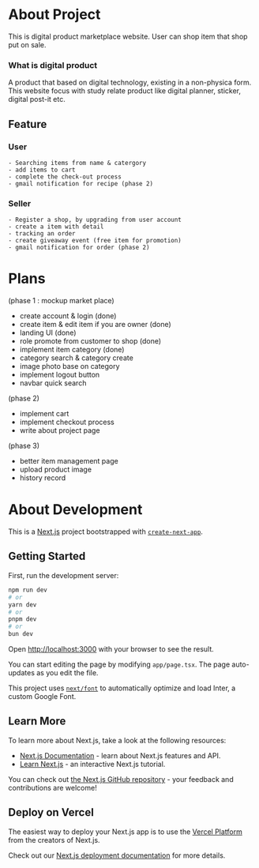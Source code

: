 # About Project

This is digital product marketplace website. User can shop item that shop put on sale.

### What is digital product

A product that based on digital technology, existing in a non-physica form. This website focus with study relate product like digital planner, sticker, digital post-it etc.

## **Feature**

### User

    - Searching items from name & catergory
    - add items to cart
    - complete the check-out process
    - gmail notification for recipe (phase 2)

### Seller

    - Register a shop, by upgrading from user account
    - create a item with detail
    - tracking an order
    - create giveaway event (free item for promotion)
    - gmail notification for order (phase 2)

# Plans

(phase 1 : mockup market place)

- create account & login (done)
- create item & edit item if you are owner (done)
- landing UI (done)
- role promote from customer to shop (done)
- implement item category (done)
- category search & category create
- image photo base on category
- implement logout button
- navbar quick search

(phase 2)

- implement cart
- implement checkout process
- write about project page

(phase 3)

- better item management page
- upload product image
- history record

# About Development

This is a [Next.js](https://nextjs.org/) project bootstrapped with [`create-next-app`](https://github.com/vercel/next.js/tree/canary/packages/create-next-app).

## Getting Started

First, run the development server:

```bash
npm run dev
# or
yarn dev
# or
pnpm dev
# or
bun dev
```

Open [http://localhost:3000](http://localhost:3000) with your browser to see the result.

You can start editing the page by modifying `app/page.tsx`. The page auto-updates as you edit the file.

This project uses [`next/font`](https://nextjs.org/docs/basic-features/font-optimization) to automatically optimize and load Inter, a custom Google Font.

## Learn More

To learn more about Next.js, take a look at the following resources:

- [Next.js Documentation](https://nextjs.org/docs) - learn about Next.js features and API.
- [Learn Next.js](https://nextjs.org/learn) - an interactive Next.js tutorial.

You can check out [the Next.js GitHub repository](https://github.com/vercel/next.js/) - your feedback and contributions are welcome!

## Deploy on Vercel

The easiest way to deploy your Next.js app is to use the [Vercel Platform](https://vercel.com/new?utm_medium=default-template&filter=next.js&utm_source=create-next-app&utm_campaign=create-next-app-readme) from the creators of Next.js.

Check out our [Next.js deployment documentation](https://nextjs.org/docs/deployment) for more details.

